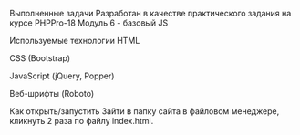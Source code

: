 Выполненные задачи
Разработан в качестве практического задания на курсе PHPPro-18 Модуль 6 - базовый JS

Используемые технологии
HTML

CSS (Bootstrap)

JavaScript (jQuery, Popper)

Веб-шрифты (Roboto)

Как открыть/запустить
Зайти в папку сайта в файловом менеджере, кликнуть 2 раза по файлу index.html.
